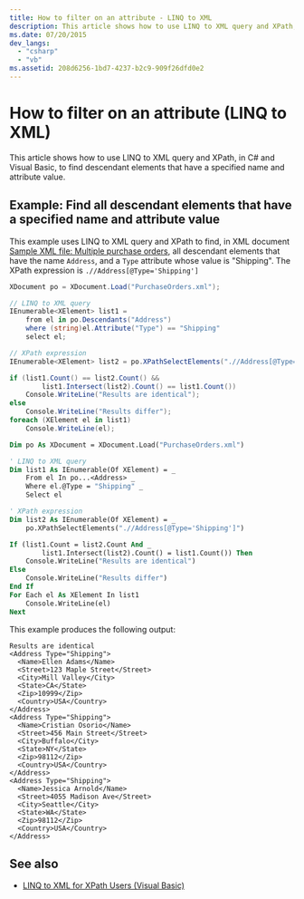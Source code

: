 ```yaml
---
title: How to filter on an attribute - LINQ to XML
description: This article shows how to use LINQ to XML query and XPath, in C# and Visual Basic, to find descendant elements that have a specified name and attribute value.
ms.date: 07/20/2015
dev_langs:
  - "csharp"
  - "vb"
ms.assetid: 208d6256-1bd7-4237-b2c9-909f26dfd0e2
---
```


# How to filter on an attribute (LINQ to XML)

This article shows how to use LINQ to XML query and XPath, in C# and Visual Basic, to find descendant elements that have a specified name and attribute value.

## Example: Find all descendant elements that have a specified name and attribute value

This example uses LINQ to XML query and XPath to find, in XML document [Sample XML file: Multiple purchase orders](sample-xml-file-multiple-purchase-orders.md), all descendant elements that have the name `Address`, and a `Type` attribute whose value is "Shipping". The XPath expression is `.//Address[@Type='Shipping']`

```csharp
XDocument po = XDocument.Load("PurchaseOrders.xml");

// LINQ to XML query
IEnumerable<XElement> list1 =
    from el in po.Descendants("Address")
    where (string)el.Attribute("Type") == "Shipping"
    select el;

// XPath expression
IEnumerable<XElement> list2 = po.XPathSelectElements(".//Address[@Type='Shipping']");

if (list1.Count() == list2.Count() &&
        list1.Intersect(list2).Count() == list1.Count())
    Console.WriteLine("Results are identical");
else
    Console.WriteLine("Results differ");
foreach (XElement el in list1)
    Console.WriteLine(el);
```

```vb
Dim po As XDocument = XDocument.Load("PurchaseOrders.xml")

' LINQ to XML query
Dim list1 As IEnumerable(Of XElement) = _
    From el In po...<Address> _
    Where el.@Type = "Shipping" _
    Select el

' XPath expression
Dim list2 As IEnumerable(Of XElement) = _
    po.XPathSelectElements(".//Address[@Type='Shipping']")

If (list1.Count = list2.Count And _
        list1.Intersect(list2).Count() = list1.Count()) Then
    Console.WriteLine("Results are identical")
Else
    Console.WriteLine("Results differ")
End If
For Each el As XElement In list1
    Console.WriteLine(el)
Next
```

This example produces the following output:

```output
Results are identical
<Address Type="Shipping">
  <Name>Ellen Adams</Name>
  <Street>123 Maple Street</Street>
  <City>Mill Valley</City>
  <State>CA</State>
  <Zip>10999</Zip>
  <Country>USA</Country>
</Address>
<Address Type="Shipping">
  <Name>Cristian Osorio</Name>
  <Street>456 Main Street</Street>
  <City>Buffalo</City>
  <State>NY</State>
  <Zip>98112</Zip>
  <Country>USA</Country>
</Address>
<Address Type="Shipping">
  <Name>Jessica Arnold</Name>
  <Street>4055 Madison Ave</Street>
  <City>Seattle</City>
  <State>WA</State>
  <Zip>98112</Zip>
  <Country>USA</Country>
</Address>
```

## See also

- [LINQ to XML for XPath Users (Visual Basic)](/../../visual-basic/programming-guide/concepts/linq/linq-to-xml-for-xpath-users.md)
